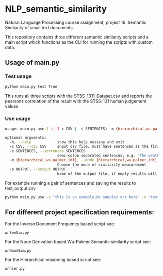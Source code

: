 # NLP_semantic_similarity
Natural Language Processing course assignment, project 16. Semantic Similarity of small text documents.

This repository contains three different semantic similarity scripts and a main script which functions as the CLI for running the scripts with custom data.

## Usage of main.py

### Test usage
```bash
python main.py test True
```
This runs all three scripts with the STSS-1311-Dataset.csv and reports the pearsons correlation of the result with the STSS-131 human judgement values

### Use usage
```bash
usage: main.py use [-h] (-c CSV | -s SENTENCES) -m {hierarchical,wu-palmer,idf} [-o OUTPUT]

optional arguments:
  -h, --help            show this help message and exit
  -c CSV, --csv CSV     Input csv file, must have sentences as the first and second element of each row
  -s SENTENCES, --sentences SENTENCES
                        semi-colon separated sentences, e.g. 'The weather is sunny;The moon is not present'
  -m {hierarchical,wu-palmer,idf}, --mode {hierarchical,wu-palmer,idf}
                        Choose the mode of similarity measurement
  -o OUTPUT, --output OUTPUT
                        Name of the output file, if empty results will be printed and returned
```
For example running a pair of sentences and saving the results to test_output.csv
```bash
python main.py use -s "this is an example;No samples are here" -o "test_output.csv" -m "idf"
```

## For different project specification requirements:

For the Inverse Document Frequency based script see:
```
wnSemSim.py
```
For the Noun Derivation based Wu-Palmer Semantic similarity script see:
```
wnNounSim.py
```
For the Hierarchical reasoning based script see:
```
wnhier.py
```